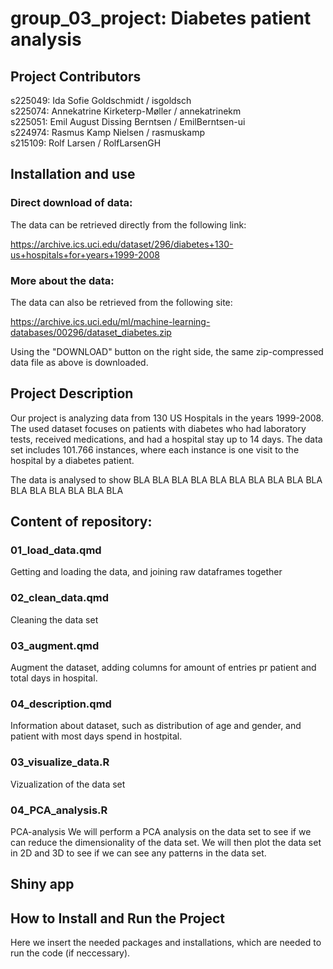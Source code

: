 # group_03_project: Diabetes patient analysis

## Project Contributors

s225049: Ida Sofie Goldschmidt / isgoldsch\
s225074: Annekatrine Kirketerp-Møller / annekatrinekm\
s225051: Emil August Dissing Berntsen / EmilBerntsen-ui\
s224974: Rasmus Kamp Nielsen / rasmuskamp\
s215109: Rolf Larsen / RolfLarsenGH

## Installation and use

### Direct download of data:

The data can be retrieved directly from the following link:

<https://archive.ics.uci.edu/dataset/296/diabetes+130-us+hospitals+for+years+1999-2008>

### More about the data:

The data can also be retrieved from the following site:

<https://archive.ics.uci.edu/ml/machine-learning-databases/00296/dataset_diabetes.zip>

Using the "DOWNLOAD" button on the right side, the same zip-compressed data file as above is downloaded.

## Project Description

Our project is analyzing data from 130 US Hospitals in the years 1999-2008. The used dataset focuses on patients with diabetes who had laboratory tests, received medications, and had a hospital stay up to 14 days. The data set includes 101.766 instances, where each instance is one visit to the hospital by a diabetes patient.

The data is analysed to show BLA BLA BLA BLA BLA BLA BLA BLA BLA BLA BLA BLA BLA BLA BLA BLA

## Content of repository:

### 01_load_data.qmd
Getting and loading the data, and joining raw dataframes together

### 02_clean_data.qmd
Cleaning the data set

### 03_augment.qmd
Augment the dataset, adding columns for amount of entries pr patient and total days in hospital.

### 04_description.qmd
Information about dataset, such as distribution of age and gender, and patient with most days spend in hostpital.

### 03_visualize_data.R
Vizualization of the data set

### 04_PCA_analysis.R
PCA-analysis
We will perform a PCA analysis on the data set to see if we can reduce the dimensionality of the data set.
We will then plot the data set in 2D and 3D to see if we can see any patterns in the data set.

## Shiny app

## How to Install and Run the Project

Here we insert the needed packages and installations, which are needed to run the code (if neccessary).

